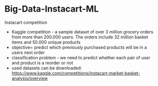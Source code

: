 # Big-Data-Instacart-ML

Instacart competition

- Kaggle competition - a sample dataset of over 3 million grocery orders from more than 200.000 users. The orders include 32 million basket items and 50.000 unique products
- objective= predict which previously purchased products will be in a users next order
- classification problem - we need to predict whether each pair of user and product is a reorder or not
- used datasets can be downloaded: https://www.kaggle.com/competitions/instacart-market-basket-analysis/overview



